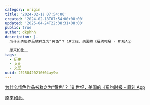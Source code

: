 ```yaml
---
category: origin
title: '2024-02-18 07:54:00'
created: '2024-02-18T07:54:00+08:00'
updated: '2025-04-24T22:38:31+08:00'
public: true
author: dkphhh
description: |-
  为什么情色作品被称之为“黄色”？ 19世纪，美国的《纽约时报 - 即刻App

  原来如此……
tags:
  - 历史
  - 文化
  - 文艺
uuid: 20250420210604ay9w
---
```


[为什么情色作品被称之为“黄色”？ 19 世纪，美国的《纽约时报 - 即刻 App](https://m.okjike.com/originalPosts/65cdd387164d89e6012fc89d?s=eyJ1IjoiNTczZGQ0NTAzZmY3ZWIxMTAwMGFhY2E4IiwiZCI6MX0%3D)

原来如此。
